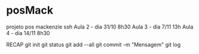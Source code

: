 # posMack
projeto pos mackenzie ssh
Aula 2 - dia 31/10 8h30
Aula 3 - dia 7/11 13h
Aula 4 - dia 14/11 8h30

RECAP
git init
   git status
   git add --all
   git commit -m "Mensagem"
   git log


